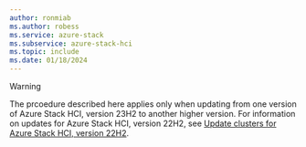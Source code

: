 ```yaml
---
author: ronmiab
ms.author: robess
ms.service: azure-stack
ms.subservice: azure-stack-hci
ms.topic: include
ms.date: 01/18/2024
---
```


<!-- Applies to all update articles for Azure Stack HCI, version 23H2 -->

> [!WARNING]
> The prcoedure described here applies only when updating from one version of Azure Stack HCI, version 23H2 to another higher version. For information on updates for Azure Stack HCI, version 22H2, see [Update clusters for Azure Stack HCI, version 22H2](../hci/manage/update-cluster.md).
